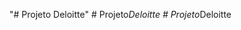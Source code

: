 "# Projeto Deloitte" 
#   P r o j e t o _ D e l o i t t e  
 #   P r o j e t o _ D e l o i t t e  
 